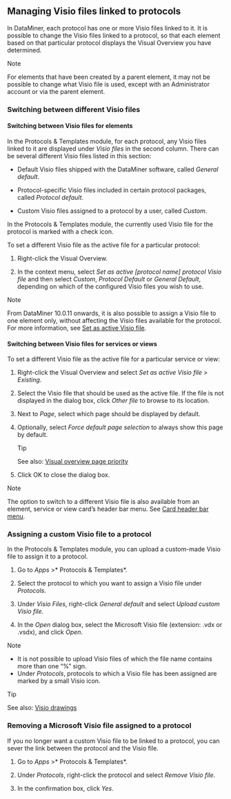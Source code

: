 ## Managing Visio files linked to protocols

In DataMiner, each protocol has one or more Visio files linked to it. It is possible to change the Visio files linked to a protocol, so that each element based on that particular protocol displays the Visual Overview you have determined.

> [!NOTE]
> For elements that have been created by a parent element, it may not be possible to change what Visio file is used, except with an Administrator account or via the parent element.

### Switching between different Visio files

#### Switching between Visio files for elements

In the Protocols & Templates module, for each protocol, any Visio files linked to it are displayed under *Visio files* in the second column. There can be several different Visio files listed in this section:

- Default Visio files shipped with the DataMiner software, called *General default*.

- Protocol-specific Visio files included in certain protocol packages, called *Protocol default*.

- Custom Visio files assigned to a protocol by a user, called *Custom*.

In the Protocols & Templates module, the currently used Visio file for the protocol is marked with a check icon.

To set a different Visio file as the active file for a particular protocol:

1. Right-click the Visual Overview.

2. In the context menu, select *Set as active \[protocol name\] protocol Visio file* and then select *Custom*, *Protocol Default* or *General Default*, depending on which of the configured Visio files you wish to use.

> [!NOTE]
> From DataMiner 10.0.11 onwards, it is also possible to assign a Visio file to one element only, without affecting the Visio files available for the protocol. For more information, see [Set as active Visio file](../visio/Editing_a_visual_overview_in_DataMiner_Cube.md#set-as-active-visio-file).

#### Switching between Visio files for services or views

To set a different Visio file as the active file for a particular service or view:

1. Right-click the Visual Overview and select *Set as active Visio file* > *Existing*.

2. Select the Visio file that should be used as the active file. If the file is not displayed in the dialog box, click *Other file* to browse to its location.

3. Next to *Page*, select which page should be displayed by default.

4. Optionally, select *Force default page selection* to always show this page by default.

    > [!TIP]
    > See also:
    > [Visual overview page priority](../visio/Visual_overview_page_priority.md)

5. Click OK to close the dialog box.

> [!NOTE]
> The option to switch to a different Visio file is also available from an element, service or view card’s header bar menu. See [Card header bar menu](../../part_1/GettingStarted/Working_with_cards_in_DataMiner_Cube.md#card-header-bar-menu).

### Assigning a custom Visio file to a protocol

In the Protocols & Templates module, you can upload a custom-made Visio file to assign it to a protocol.

1. Go to *Apps* >* Protocols & Templates*.

2. Select the protocol to which you want to assign a Visio file under *Protocols*.

3. Under *Visio Files*, right-click *General default* and select *Upload custom Visio file*.

4. In the *Open* dialog box, select the Microsoft Visio file (extension: .vdx or .vsdx), and click *Open*.

> [!NOTE]
> -  It is not possible to upload Visio files of which the file name contains more than one “%” sign.
> -  Under *Protocols*, protocols to which a Visio file has been assigned are marked by a small Visio icon.

> [!TIP]
> See also:
> [Visio drawings](../visio/visio.md#visio-drawings)

### Removing a Microsoft Visio file assigned to a protocol

If you no longer want a custom Visio file to be linked to a protocol, you can sever the link between the protocol and the Visio file.

1. Go to *Apps* >* Protocols & Templates*.

2. Under *Protocols*, right-click the protocol and select *Remove Visio file*.

3. In the confirmation box, click *Yes*.
